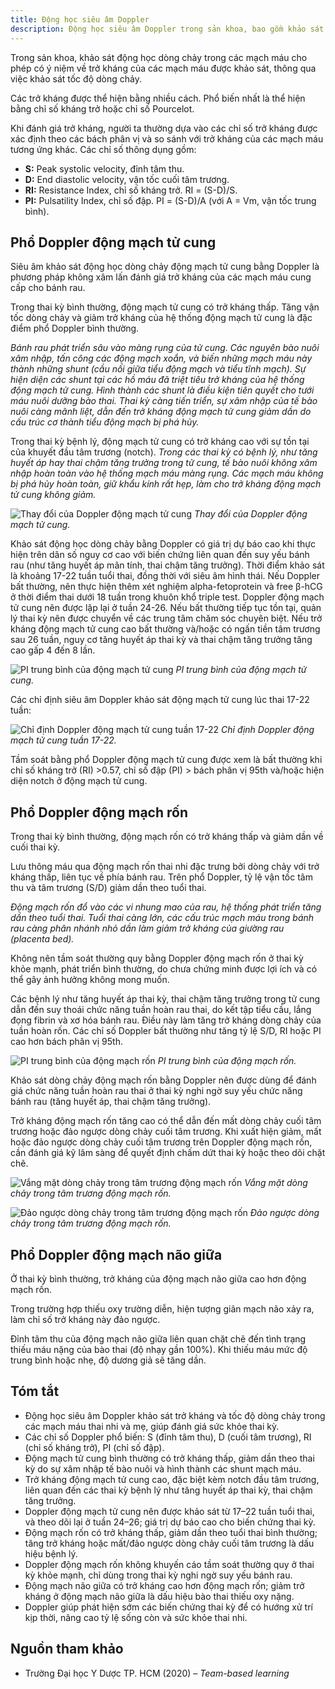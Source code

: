 ```yaml
---
title: Động học siêu âm Doppler
description: Động học siêu âm Doppler trong sản khoa, bao gồm khảo sát các dòng chảy mạch máu thai và ý nghĩa lâm sàng.
---
```


Trong sản khoa, khảo sát động học dòng chảy trong các mạch máu cho phép có ý niệm về trở kháng của các mạch máu được khảo sát, thông qua việc khảo sát tốc độ dòng chảy.

Các trở kháng được thể hiện bằng nhiều cách. Phổ biến nhất là thể hiện bằng chỉ số kháng trở hoặc chỉ số Pourcelot.

Khi đánh giá trở kháng, người ta thường dựa vào các chỉ số trở kháng được xác định theo các bách phân vị và so sánh với trở kháng của các mạch máu tương ứng khác. Các chỉ số thông dụng gồm:

- **S:** Peak systolic velocity, đỉnh tâm thu.
- **D:** End diastolic velocity, vận tốc cuối tâm trương.
- **RI:** Resistance Index, chỉ số kháng trở. RI = (S-D)/S.
- **PI:** Pulsatility Index, chỉ số đập. PI = (S-D)/A (với A = Vm, vận tốc trung bình).

## Phổ Doppler động mạch tử cung

Siêu âm khảo sát động học dòng chảy động mạch tử cung bằng Doppler là phương pháp không xâm lấn đánh giá trở kháng của các mạch máu cung cấp cho bánh rau.

Trong thai kỳ bình thường, động mạch tử cung có trở kháng thấp. Tăng vận tốc dòng chảy và giảm trở kháng của hệ thống động mạch tử cung là đặc điểm phổ Doppler bình thường.

_Bánh rau phát triển sâu vào màng rụng của tử cung. Các nguyên bào nuôi xâm nhập, tấn công các động mạch xoắn, và biến những mạch máu này thành những shunt (cầu nối giữa tiểu động mạch và tiểu tĩnh mạch). Sự hiện diện các shunt tại các hồ máu đã triệt tiêu trở kháng của hệ thống động mạch tử cung. Hình thành các shunt là điều kiện tiên quyết cho tưới máu nuôi dưỡng bào thai. Thai kỳ càng tiến triển, sự xâm nhập của tế bào nuôi càng mãnh liệt, dẫn đến trở kháng động mạch tử cung giảm dần do cấu trúc cơ thành tiểu động mạch bị phá hủy._

Trong thai kỳ bệnh lý, động mạch tử cung có trở kháng cao với sự tồn tại của khuyết đầu tâm trương (notch). _Trong các thai kỳ có bệnh lý, như tăng huyết áp hay thai chậm tăng trưởng trong tử cung, tế bào nuôi không xâm nhập hoàn toàn vào hệ thống mạch máu màng rụng. Các mạch máu không bị phá hủy hoàn toàn, giữ khẩu kính rất hẹp, làm cho trở kháng động mạch tử cung không giảm._

![Thay đổi của Doppler động mạch tử cung](../../../assets/san-khoa/dong-hoc-sieu-am-doppler/thay-doi-doppler-dong-mach-tu-cung.png)
_Thay đổi của Doppler động mạch tử cung._

Khảo sát động học dòng chảy bằng Doppler có giá trị dự báo cao khi thực hiện trên dân số nguy cơ cao với biến chứng liên quan đến suy yếu bánh rau (như tăng huyết áp mãn tính, thai chậm tăng trưởng). Thời điểm khảo sát là khoảng 17-22 tuần tuổi thai, đồng thời với siêu âm hình thái. Nếu Doppler bất thường, nên thực hiện thêm xét nghiệm alpha-fetoprotein và free β-hCG ở thời điểm thai dưới 18 tuần trong khuôn khổ triple test. Doppler động mạch tử cung nên được lặp lại ở tuần 24-26. Nếu bất thường tiếp tục tồn tại, quản lý thai kỳ nên được chuyển về các trung tâm chăm sóc chuyên biệt. Nếu trở kháng động mạch tử cung cao bất thường và/hoặc có ngấn tiền tâm trương sau 26 tuần, nguy cơ tăng huyết áp thai kỳ và thai chậm tăng trưởng tăng cao gấp 4 đến 8 lần.

![PI trung bình của động mạch tử cung](../../../assets/san-khoa/dong-hoc-sieu-am-doppler/pi-trung-binh-cua-dong-mach-tu-cung.png)
_PI trung bình của động mạch tử cung._

Các chỉ định siêu âm Doppler khảo sát động mạch tử cung lúc thai 17-22 tuần:

![Chỉ định Doppler động mạch tử cung tuần 17-22](../../../assets/san-khoa/dong-hoc-sieu-am-doppler/chi-dinh-doppler-dong-mach-tu-cung-tuan-17-22.png)
_Chỉ định Doppler động mạch tử cung tuần 17-22._

Tầm soát bằng phổ Doppler động mạch tử cung được xem là bất thường khi chỉ số kháng trở (RI) >0.57, chỉ số đập (PI) > bách phân vị 95th và/hoặc hiện diện notch ở động mạch tử cung.

## Phổ Doppler động mạch rốn

Trong thai kỳ bình thường, động mạch rốn có trở kháng thấp và giảm dần về cuối thai kỳ.

Lưu thông máu qua động mạch rốn thai nhi đặc trưng bởi dòng chảy với trở kháng thấp, liên tục về phía bánh rau. Trên phổ Doppler, tỷ lệ vận tốc tâm thu và tâm trương (S/D) giảm dần theo tuổi thai.

_Động mạch rốn đổ vào các vi nhung mao của rau, hệ thống phát triển tăng dần theo tuổi thai. Tuổi thai càng lớn, các cấu trúc mạch máu trong bánh rau càng phân nhánh nhỏ dần làm giảm trở kháng của giường rau (placenta bed)._

Không nên tầm soát thường quy bằng Doppler động mạch rốn ở thai kỳ khỏe mạnh, phát triển bình thường, do chưa chứng minh được lợi ích và có thể gây ảnh hưởng không mong muốn.

Các bệnh lý như tăng huyết áp thai kỳ, thai chậm tăng trưởng trong tử cung dẫn đến suy thoái chức năng tuần hoàn rau thai, do kết tập tiểu cầu, lắng đọng fibrin và xơ hóa bánh rau. Điều này làm tăng trở kháng dòng chảy của tuần hoàn rốn. Các chỉ số Doppler bất thường như tăng tỷ lệ S/D, RI hoặc PI cao hơn bách phân vị 95th.

![PI trung bình của động mạch rốn](../../../assets/san-khoa/dong-hoc-sieu-am-doppler/pi-trung-binh-cua-dong-mach-ron.png)
_PI trung bình của động mạch rốn._

Khảo sát dòng chảy động mạch rốn bằng Doppler nên được dùng để đánh giá chức năng tuần hoàn rau thai ở thai kỳ nghi ngờ suy yếu chức năng bánh rau (tăng huyết áp, thai chậm tăng trưởng).

Trở kháng động mạch rốn tăng cao có thể dẫn đến mất dòng chảy cuối tâm trương hoặc đảo ngược dòng chảy cuối tâm trương. Khi xuất hiện giảm, mất hoặc đảo ngược dòng chảy cuối tâm trương trên Doppler động mạch rốn, cần đánh giá kỹ lâm sàng để quyết định chấm dứt thai kỳ hoặc theo dõi chặt chẽ.

![Vắng mặt dòng chảy trong tâm trương động mạch rốn](../../../assets/san-khoa/dong-hoc-sieu-am-doppler/vang-mat-dong-chay-trong-tam-truong-dong-mach-ron.png)
_Vắng mặt dòng chảy trong tâm trương động mạch rốn._

![Đảo ngược dòng chảy trong tâm trương động mạch rốn](../../../assets/san-khoa/dong-hoc-sieu-am-doppler/dao-nguoc-dong-chay-trong-tam-truong-dong-mach-ron.png)
_Đảo ngược dòng chảy trong tâm trương động mạch rốn._

## Phổ Doppler động mạch não giữa

Ở thai kỳ bình thường, trở kháng của động mạch não giữa cao hơn động mạch rốn.

Trong trường hợp thiếu oxy trường diễn, hiện tượng giãn mạch não xảy ra, làm chỉ số trở kháng này đảo ngược.

Đỉnh tâm thu của động mạch não giữa liên quan chặt chẽ đến tình trạng thiếu máu nặng của bào thai (độ nhạy gần 100%). Khi thiếu máu mức độ trung bình hoặc nhẹ, độ dương giả sẽ tăng dần.

## Tóm tắt

- Động học siêu âm Doppler khảo sát trở kháng và tốc độ dòng chảy trong các mạch máu thai nhi và mẹ, giúp đánh giá sức khỏe thai kỳ.
- Các chỉ số Doppler phổ biến: S (đỉnh tâm thu), D (cuối tâm trương), RI (chỉ số kháng trở), PI (chỉ số đập).
- Động mạch tử cung bình thường có trở kháng thấp, giảm dần theo thai kỳ do sự xâm nhập tế bào nuôi và hình thành các shunt mạch máu.
- Trở kháng động mạch tử cung cao, đặc biệt kèm notch đầu tâm trương, liên quan đến các thai kỳ bệnh lý như tăng huyết áp thai kỳ, thai chậm tăng trưởng.
- Doppler động mạch tử cung nên được khảo sát từ 17–22 tuần tuổi thai, và theo dõi lại ở tuần 24–26; giá trị dự báo cao cho biến chứng thai kỳ.
- Động mạch rốn có trở kháng thấp, giảm dần theo tuổi thai bình thường; tăng trở kháng hoặc mất/đảo ngược dòng chảy cuối tâm trương là dấu hiệu bệnh lý.
- Doppler động mạch rốn không khuyến cáo tầm soát thường quy ở thai kỳ khỏe mạnh, chỉ dùng trong thai kỳ nghi ngờ suy yếu bánh rau.
- Động mạch não giữa có trở kháng cao hơn động mạch rốn; giảm trở kháng ở động mạch não giữa là dấu hiệu bào thai thiếu oxy nặng.
- Doppler giúp phát hiện sớm các biến chứng thai kỳ để có hướng xử trí kịp thời, nâng cao tỷ lệ sống còn và sức khỏe thai nhi.

## Nguồn tham khảo

- Trường Đại học Y Dược TP. HCM (2020) – _Team-based learning_
